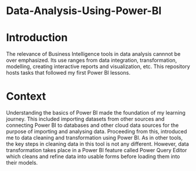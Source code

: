 # Data-Analysis-Using-Power-BI
# Introduction
The relevance of Business Intelligence tools in data analysis cannnot be over emphasized. Its use ranges from data integration, transformation, modelling, creating interactive reports and visualization, etc. This repository hosts tasks that followed my first Power BI lessons.
# Context
Understanding the basics of Power BI made the foundation of my learning journey. This included importing datasets from other sources and connecting Power BI to databases and other cloud data sources for the purpose of importing and analysing data. Proceeding from this, introduced me to data cleaning and transformation using Power BI. As in other tools, the key steps in cleaning data in this tool is not any different. However, data transformation takes place in a Power BI feature called Power Query Editor which cleans and refine data into usable forms before loading them into their models.
